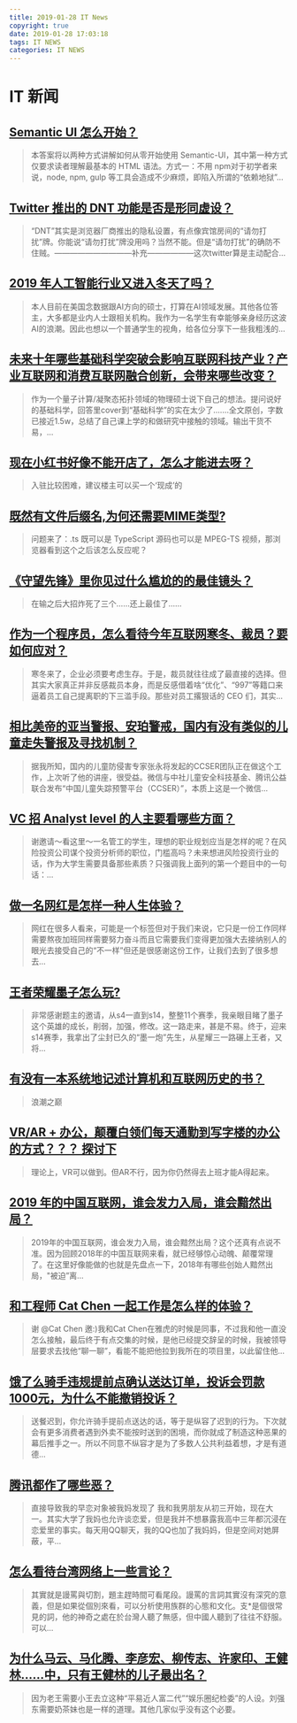 ```yaml
---
title: 2019-01-28 IT News
copyright: true
date: 2019-01-28 17:03:18
tags: IT NEWS
categories: IT NEWS
---
```

# IT 新闻 
 ## [Semantic UI 怎么开始？](https://www.zhihu.com/question/34698183)
 > 本答案将以两种方式讲解如何从零开始使用 Semantic-UI，其中第一种方式仅要求读者理解最基本的 HTML 语法。方式一：不用 npm对于初学者来说，node, npm, gulp 等工具会造成不少麻烦，即陷入所谓的“依赖地狱”...
 ## [Twitter 推出的 DNT 功能是否是形同虚设？](https://www.zhihu.com/question/21310723)
 > “DNT”其实是浏览器厂商推出的隐私设置，有点像宾馆房间的“请勿打扰”牌。你能说“请勿打扰”牌没用吗？当然不能。但是“请勿打扰”的确防不住贼。——————————补充——————这次twitter算是主动配合...
 ## [2019 年人工智能行业又进入冬天了吗？](https://www.zhihu.com/question/308512268)
 > 本人目前在美国念数据跟AI方向的硕士，打算在AI领域发展。其他各位答主，大多都是业内人士跟相关机构。我作为一名学生有幸能够亲身经历这波AI的浪潮。因此也想以一个普通学生的视角，给各位分享下一些我粗浅的...
 ## [未来十年哪些基础科学突破会影响互联网科技产业？产业互联网和消费互联网融合创新，会带来哪些改变？](https://www.zhihu.com/question/299741613)
 > 作为一个量子计算/凝聚态拓扑领域的物理硕士说下自己的想法。提问说好的基础科学，回答里cover到“基础科学”的实在太少了.......全文原创，字数已接近1.5w，总结了自己课上学的和做研究中接触的领域。输出干货不易，...
 ## [现在小红书好像不能开店了，怎么才能进去呀？](https://www.zhihu.com/question/293311712)
 > 入驻比较困难，建议楼主可以买一个‘现成’的
 ## [既然有文件后缀名,为何还需要MIME类型?](https://www.zhihu.com/question/60495696)
 > 问题来了：.ts 既可以是 TypeScript 源码也可以是 MPEG-TS 视频，那浏览器看到这个之后该怎么反应呢？
 ## [《守望先锋》里你见过什么尴尬的的最佳镜头？](https://www.zhihu.com/question/48622593)
 > 在输之后大招炸死了三个……还上最佳了……
 ## [作为一个程序员，怎么看待今年互联网寒冬、裁员？要如何应对？](https://www.zhihu.com/question/306337149)
 > 寒冬来了，企业必须要考虑生存。于是，裁员就往往成了最直接的选择。但其实大家真正并非反感裁员本身，而是反感借着啥“优化”、“997”等籍口来逼着员工自己提离职的下三滥手段。那些对员工撂狠话的 CEO 们，其实...
 ## [相比美帝的亚当警报、安珀警戒，国内有没有类似的儿童走失警报及寻找机制？](https://www.zhihu.com/question/26019791)
 > 据我所知，国内的儿童防侵害专家张永将发起的CCSER团队正在做这个工作，上次听了他的讲座，很受益。微信与中社儿童安全科技基金、腾讯公益联合发布“中国儿童失踪预警平台（CCSER）”，本质上这是一个微信...
 ## [VC 招 Analyst level 的人主要看哪些方面？](https://www.zhihu.com/question/23905776)
 > 谢邀请～看这里～一名管工的学生，理想的职业规划应当是怎样的呢？在风险投资公司谋个投资分析师的职位，门槛高吗？未来想进风险投资行业的话，作为大学生需要具备那些素质？只强调我上面列的第一个题目中的一句话：...
 ## [做一名网红是怎样一种人生体验？](https://www.zhihu.com/question/38470736)
 > 网红在很多人看来，可能是一个标签但对于我们来说，它只是一份工作同样需要熬夜加班同样需要努力奋斗而且它需要我们变得更加强大去接纳别人的眼光去接受自己的“不一样”但还是很感谢这份工作，让我们去到了很多想去...
 ## [王者荣耀墨子怎么玩?](https://www.zhihu.com/question/52040933)
 > 非常感谢题主的邀请，从s4一直到s14，整整11个赛季，我亲眼目睹了墨子这个英雄的成长，削弱，加强，修改。这一路走来，甚是不易。终于，迎来s14赛季，我拿出了尘封已久的“墨一炮”先生，从星耀三一路碾上王者，又将...
 ## [有没有一本系统地记述计算机和互联网历史的书？](https://www.zhihu.com/question/35963033)
 > 浪潮之巅
 ## [VR/AR + 办公，颠覆白领们每天通勤到写字楼的办公的方式？？？ 探讨下](https://www.zhihu.com/question/46405848)
 > 理论上，VR可以做到。但AR不行，因为你仍然得去上班才能A得起来。
 ## [2019 年的中国互联网，谁会发力入局，谁会黯然出局？](https://www.zhihu.com/question/306136279)
 > 2019年的中国互联网，谁会发力入局，谁会黯然出局？这个还真有点说不准。因为回顾2018年的中国互联网来看，就已经够惊心动魄、颠覆常理了。在这里好像能做的也就是先盘点一下，2018年有哪些创始人黯然出局，&quot;被迫”离...
 ## [和工程师 Cat Chen 一起工作是怎么样的体验？](https://www.zhihu.com/question/53798771)
 > 谢 @Cat Chen 邀:)我和Cat Chen在雅虎的时候是同事，不过我和他一直没怎么接触，最后终于有点交集的时候，是他已经提交辞呈的时候，我被领导层要求去找他“聊一聊”，看能不能把他拉到我所在的项目里，以此留住他...
 ## [饿了么骑手违规提前点确认送达订单，投诉会罚款1000元，为什么不能撤销投诉？](https://www.zhihu.com/question/48627711)
 > 送餐迟到，你允许骑手提前点送达的话，等于是纵容了迟到的行为。下次就会有更多消费者遇到外卖不能按时送到的困境，而你就成了制造这种恶果的幕后推手之一。所以不同意不纵容才是为了多数人公共利益着想，才是有道德...
 ## [腾讯都作了哪些恶？](https://www.zhihu.com/question/32012886)
 > 直接导致我的早恋对象被我妈发现了 我和我男朋友从初三开始，现在大一。其实大学了我妈也允许谈恋爱，但是我并不想暴露我高中三年都沉浸在恋爱里的事实。每天用QQ聊天，我的QQ也加了我妈妈，但是空间对她屏蔽，平...
 ## [怎么看待台湾网络上一些言论？](https://www.zhihu.com/question/59971219)
 > 其實就是謾罵與切割，題主趕時間可看尾段。謾罵的言詞其實沒有深究的意義，但是如果從個別來看，可以分析使用族群的心態和文化。支*是個很常見的詞，他的神奇之處在於台灣人聽了無感，但中國人聽到了往往不舒服。可以...
 ## [为什么马云、马化腾、李彦宏、柳传志、许家印、王健林......中，只有王健林的儿子最出名？](https://www.zhihu.com/question/282964717)
 > 因为老王需要小王去立这种“平易近人富二代”“娱乐圈纪检委”的人设。刘强东需要奶茶妹也是一样的道理。其他几家似乎没有这个必要。

    